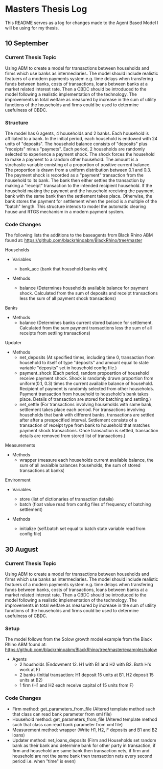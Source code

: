 # Masters Thesis Log
This README serves as a log for changes made to the Agent Based Model I will be using for my thesis.


## 10 September

### Current Thesis Topic
Using ABM to create a model for transactions between households and firms which use banks as intermediaries. The model should include realistic featuers of a modern payments system e.g. time delays when transfering funds between banks, costs of transactions, loans between banks at a market related interest rate. Then a CBDC should be introduced to the model following a realistic implementation of the technology. The improvements in total welfare as measured by increase in the sum of utility functions of the households and firms could be used to determine usefulness of CBDC.


### Structure

The model has 6 agents, 4 households and 2 banks. Each household is affiliated to a bank. In the initial period, each household is endowed with 24 units of "deposits". The household balance consists of "deposits" plus "receipts" minus "paymets". Each period, 2 households are randomly selected to experience a payment shock. The shock forces the household to make a payment to a random other household. The amount is a stochastic variable conisting of a proportion of positive current balance. The proportion is drawn from a uniform distribution between 0.1 and 0.3. The payment shock is recorded as a "payment" transaction from the household to its bank. The bank then either settles the transaction by making a "receipt" transaction to the intended recipient household. If the household making the payment and the household receiving the payment bank with the same bank then the settlement takes place. Otherwise, the bank stores the payment for settlement when the period is a multiple of the "batch" length. This structure intends to model the automatic clearing house and RTGS mechanism in a modern payment system.

### Code Changes

The following lists the additions to the baseagents from Black Rhino ABM found at: https://github.com/blackrhinoabm/BlackRhino/tree/master

Households
* Variables
    - bank_acc (bank that household banks with)

* Methods 
    - balance (Determines households available balance for payment shock. Calculated from the sum of deposits and receipt transactions less the sum of all payment shock transactions)

Banks
* Methods 
    - balance (Determines banks current stored balance for settlement. Calculated from the sum payment transactions less the sum of all receipts from settling transactions)

Updater 
* Methods 
    - net_deposits (At specified times, including time 0, transaction from household to itself of type "deposits" and amount equal to state variable "deposits" set in household config file.)
    - payment_shock (Each period, random propoertion of household receive payment shock. Shock is randomly drawn proportion from uniform(0.1, 0.3) times the current available balance of household. Recipient of payment is randomly selected from other households. Payment transaction from household to household's bank takes place. Details of transaction are stored for batching and settling.)
    - net_settle (For transactions involving households with same bank, settlement takes place each period. For transactions involving households that bank with different banks, transactions are settled after after a prespecified interval. Settlement consists of a transaction of receipt type from bank to household that matches payment shock transactions. Once transaction is settled, transaction details are removed from stored list of transactions.)

Measurements

* Methods 
    - wrapper (measure each households current available balance, the sum of all avaialble balances households, the sum of stored transactions at banks)

Environment
* Variables
    - store (list of dictionaries of transaction details)
    - batch (float value read from config files of frequency of batching settlement)

* Methods 
    - initialize (self.batch set equal to batch state variable read from config file)



## 30 August
### Current Thesis Topic
Using ABM to create a model for transactions between households and firms which use banks as intermediaries. The model should include realistic featuers of a modern payments system e.g. time delays when transfering funds between banks, costs of transactions, loans between banks at a market related interest rate. Then a CBDC should be introduced to the model following a realistic implementation of the technology. The improvements in total welfare as measured by increase in the sum of utility functions of the households and firms could be used to determine usefulness of CBDC.

### Setup
The model follows from the Solow growth model example from the Black Rhino ABM found at: https://github.com/blackrhinoabm/BlackRhino/tree/master/examples/solow 

* Agents
    - 2 housholds (Endowment 12. H1 with B1 and H2 with B2. Both H's work at F)
    - 2 banks (Initial transaction: H1 deposit 15 units at B1, H2 deposit 15 units at B2)
    - 1 firm (H1 and H2 each receive capital of 15 units from F)

### Code Changes

* Firm method: get_parameters_from_file (Altered template method such that class can read bank parameter from xml file)
* Household method: get_parameters_from_file (Altered template method such that class can read bank parameter from xml file)
* Measurement method: wrapper (Write H1, H2, F deposits and B1 and B2 loans)
* Updater method: net_loans_deposits (Firm and Households set random bank as their bank and determine bank for other party in transaction, if firm and household are same bank then transaction nets, if firm and household are not the same bank then transaction nets every second period i.e. when "time" is even)